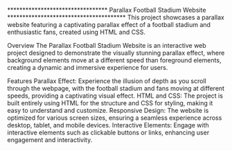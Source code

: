 *********************************      Parallax Football Stadium Website      ***************************************
This project showcases a parallax website featuring a captivating parallax effect of a football stadium and enthusiastic fans, created using HTML and CSS.

Overview
The Parallax Football Stadium Website is an interactive web project designed to demonstrate the visually stunning parallax effect, where background elements move at a different speed than foreground elements, creating a dynamic and immersive experience for users.

Features
Parallax Effect: Experience the illusion of depth as you scroll through the webpage, with the football stadium and fans moving at different speeds, providing a captivating visual effect.
HTML and CSS: The project is built entirely using HTML for the structure and CSS for styling, making it easy to understand and customize.
Responsive Design: The website is optimized for various screen sizes, ensuring a seamless experience across desktop, tablet, and mobile devices.
Interactive Elements: Engage with interactive elements such as clickable buttons or links, enhancing user engagement and interactivity.
